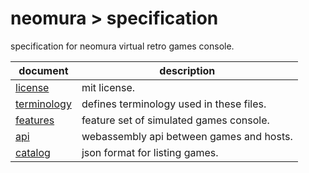 # neomura > specification

specification for neomura virtual retro games console.

| document                          | description                              |
| --------------------------------- | ---------------------------------------- |
| [license](./license.md)           | mit license.                             |
| [terminology](./terminology.md)   | defines terminology used in these files. |
| [features](./features.md)         | feature set of simulated games console.  |
| [api](./api.md)                   | webassembly api between games and hosts. |
| [catalog](./catalog.ts)           | json format for listing games.           |
